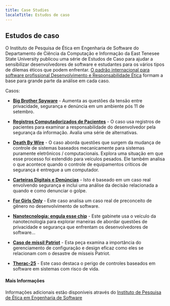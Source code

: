 ```yaml
---
title: Case Studies
localeTitle: Estudos de caso
---
```

## Estudos de caso

O Instituto de Pesquisa de Ética em Engenharia de Software do Departamento de Ciência da Computação e Informação da East Tenesee State University publicou uma série de Estudos de Caso para ajudar a sensibilizar desenvolvedores de software e estudantes para os vários tipos de dilemas éticos que podem enfrentar. [O padrão internacional para software profissional Desenvolvimento e Responsabilidade Ética](http://seeri.etsu.edu/TheSECode.htm) formam a base para grande parte da análise em cada caso.

Casos:

*   [**Big Brother Spyware**](http://seeri.etsu.edu/SECodeCases/ethicsC/BigBrother.htm) - Aumenta as questões da tensão entre privacidade, segurança e denúncia em um ambiente pós 11 de setembro.
    
*   [**Registros Computadorizados de Pacientes**](http://seeri.etsu.edu/SECodeCases/ethicsC/Computerized%20Patient%20Records.htm) - O caso usa registros de pacientes para examinar a responsabilidade do desenvolvedor pela segurança da informação. Avalia uma série de alternativas.
    
*   [**Death By Wire**](http://seeri.etsu.edu/SECodeCases/ethicsC/DeathByWire.htm) - O caso aborda questões que surgem da mudança de controle de sistemas baseados mecanicamente para sistemas puramente eletrônicos / computacionais. Explora uma situação em que esse processo foi estendido para veículos pesados. Ele também analisa o que acontece quando o controle de equipamentos críticos de segurança é entregue a um computador.
    
*   [**Carteiras Digitais e Denúncias**](http://seeri.etsu.edu/SECodeCases/ethicsC/DigitalWallets.htm) - Isto é baseado em um caso real envolvendo segurança e inclui uma análise da decisão relacionada a quando e como denunciar o golpe.
    
*   [**For Girls Only**](http://seeri.etsu.edu/SECodeCases/ethicsC/ForGirlsOnly.htm) - Este caso analisa um caso real de preconceito de gênero no desenvolvimento de software.
    
*   [**Nanotecnologia: engula esse chip**](http://seeri.etsu.edu/SECodeCases/ethicsC/NanoTechnology.htm) - Este gabinete usa o veículo da nanotecnologia para explorar maneiras de abordar questões de privacidade e segurança que enfrentam os desenvolvedores de software…
    
*   [**Caso de míssil Patriot**](http://seeri.etsu.edu/SECodeCases/ethicsC/PatriotMissile.htm) - Esta peça examina a importância do gerenciamento de configuração e design eficaz como eles se relacionam com o desastre de mísseis Patriot.
    
*   [**Therac-25**](http://users.csc.calpoly.edu/~jdalbey/SWE/Papers/THERAC25.html) - Este caso destaca o perigo de controles baseados em software em sistemas com risco de vida.
    

#### Mais Informações

Informações adicionais estão disponíveis através do [Instituto de Pesquisa de Ética em Engenharia de Software](http://seeri.etsu.edu)